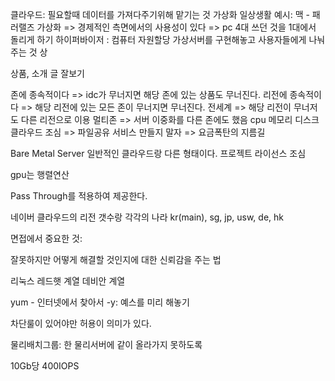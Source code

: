 
클라우드: 필요할때 데이터를 가져다주기위해 맡기는 것
가상화 일상생활 예시: 맥 - 패러랠즈
가상화 => 경제적인 측면에서의 사용성이 있다 => pc 4대 쓰던 것을 1대에서 돌리게 하기
하이퍼바이저 : 컴퓨터 자원할당 
가상서버를 구현해놓고 사용자들에게 나눠주는 것
상


상품, 소개 글 잘보기

존에 종속적이다 => idc가 무너지면 해당 존에 있는 상품도 무너진다.
리전에 종속적이다  => 해당 리전에 있는 모든 존이 무너지면 무너진다.
전세계 => 해당 리전이 무너저도 다른 리전으로 이용
멀티존 => 서버 이중화를 다른 존에도 했음
cpu
메모리
디스크
클라우드 조심 => 파일공유 서비스 만들지 말자 => 요금폭탄의 지름길


Bare Metal Server
일반적인 클라우드랑 다른 형태이다.
프로젝트 라이선스 조심

gpu는 행렬연산

Pass Through를 적용하여 제공한다.

네이버 클라우드의 리전 갯수랑 각각의 나라
kr(main), sg, jp, usw, de, hk


면접에서 중요한 것: 

잘못하지만 어떻게 해결할 것인지에 대한 신뢰감을 주는 법




리눅스
레드햇 계열
데비안 계열

yum - 인터넷에서 찾아서 
-y: 예스를 미리 해놓기


차단룰이 있어야만 허용이 의미가 있다.

물리배치그룹: 한 물리서버에 같이 올라가지 못하도록

10Gb당 400IOPS